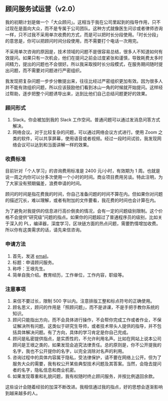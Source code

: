 <div class="inner">
<h2>顾问服务试运营（v2.0）</h2>
<p>我的初期计划是做一个「大众顾问」。这相当于我在公司里起到的指导作用，只不过现在是面向大众，而不是专属于公司团队。这种方式就像医生问诊或者律师咨询一样，只不过我不采用单次收费的方式，而是可以把时长分段使用。「时长分段」的意思是，你可以把顾问时间分段使用，而不需要打个电话一次用完。</p>
<p>不采用单次咨询的原因是，技术领域的问题不是很容易总结，很多人不知道如何有效提问。如果只有一次机会，他们在提问之前会过度紧张和谨慎，导致耗费太多时间精力，提出的问题也不会很好。所以我采取按时长分段模式，在服务期间随时提出问题，而不需要对问题进行严密组织。</p>
<p>我发现把复杂问题一步步分散提出来，往往比经过严密组织更加有效。因为很多人并不能有效组织问题，所以应该鼓励他们看到冰山一角的时候就开始提问。这样经过帮助，逐步把整个问题诱导出来，达到比他们自己总结问题更好的效果。</p>
<h3 id="顾问形式">顾问形式</h3>
<ol>
<li>Slack。你会被加到我的 Slack 工作空间。普通问题可以通过发消息问答方式解决。</li>
<li>网络会议。对于比较复杂的问题，可以通过网络会议方式进行。使用 Zoom 之类的软件，可以共享屏幕，使用语音或者视频。经过一段时间试验，我发现网络会议可以达到和当面讲解一样的效果。</li>
</ol>
<h3 id="收费标准">收费标准</h3>
<p>目前针对「个人学习」的咨询费用标准是 2400 元/小时，有效期为 1 周。也就是说一周之内你可以分多次使用一个小时的时间。商业项目费用另谈。特此注明，为了大家没有预期偏差，浪费申请的时间。</p>
<p>顾问的时间是指花费我的时间，你自己准备问题的时间不算在内。但如果你对问题的描述冗长，难以理解，或者有附加的文件要看，我花费的时间也会计算在内。</p>
<p>为了避免对我提供的信息进行高价倒卖的情况，会有一定的问题级别限制。这个价格不会提供“研究级”问题的指点。如果你的问题超过了普通程序员的级别，比如关于深入的 PL，编译器，深度学习，区块链方面的热点问题，需要酌情增加收费。所以你有这类需求的话，请先来信咨询。</p>
<h3 id="申请方法">申请方法</h3>
<ol>
<li>首先，发送 <a href="mailto:yinwang.advising@gmail.com?subject=申请顾问服务&amp;body=王垠先生：%0A1. 简单自我介绍。教育经历，工作单位，工作内容，职级等。">email</a>。</li>
<li>标题：申请顾问服务。</li>
<li>称呼：王垠先生。</li>
<li>简单自我介绍。教育经历，工作单位，工作内容，职级等。</li>
</ol>
<h3 id="注意事项">注意事项</h3>
<ol>
<li>来信不要过长，限制 500 字以内。注意排版工整和标点符号的正确使用。</li>
<li>顾名思义，顾问的作用是「照顾问题」，而不是讲课，不是手把手教你系统的知识。</li>
<li>顾问只能指出方向，而不会具体进行操作，不会帮你完成工作或者作业，不保证解决所有问题。这类似于研究生导师，或者技术带头人提供的指导，并不包括具体解决问题。有了方向，具体的学习肯定是你自己完成。</li>
<li>顾问是私密提供指点，是实质性的，不允许利用名声。比如在网站上说本公司顾问是王垠之类的，如果发现会追究法律责任。总的原则是，你不公开提我的名字，我也不公开提你的名字，以完全消除对名声的利用。</li>
<li>咨询过程中的具体内容属于隐私，受法律保护，请不要在网络上公开。但为了服务大众的需要，我有权公开某些典型技术问题及其答案。当然，会隐去提问者的名字，隐私信息和商业机密。</li>
<li>如果发现尊重和礼貌问题，我有权随时终止顾问服务，并按比例退回余款。</li>
</ol>
<p>这些设计会随着经验的加深不断改进。我相信通过我的指点，好的思想会逐渐影响到越来越多的人。</p>
</div>
<!--
<div class="ad-banner" style="margin-top: 5px">
<script async src="//pagead2.googlesyndication.com/pagead/js/adsbygoogle.js"></script>
<ins class="adsbygoogle"
                    style="display:inline-block;width:100%;height:90px"
                    data-ad-client="ca-pub-1331524016319584"
                    data-ad-slot="6657867155"></ins>
<script>(adsbygoogle = window.adsbygoogle || []).push({});</script>
</div>
<script data-ad-client="ca-pub-1331524016319584" async
            src="https://pagead2.googlesyndication.com/pagead/js/adsbygoogle.js">
</script>
        -->
    
